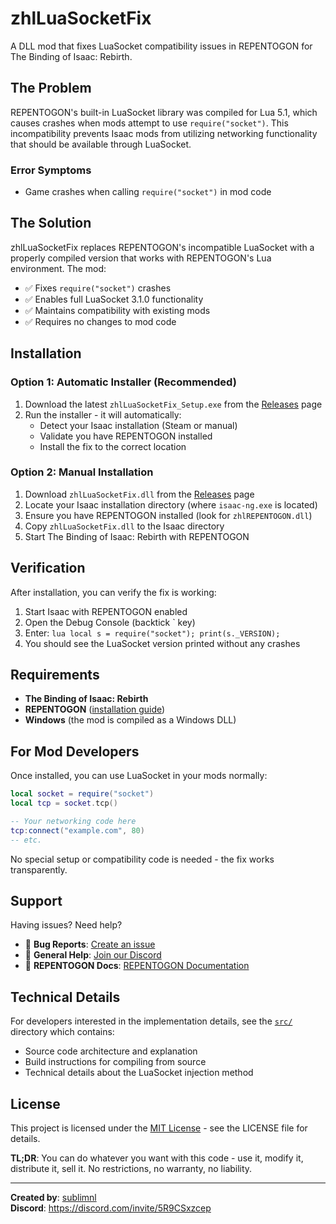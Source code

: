 # zhlLuaSocketFix

A DLL mod that fixes LuaSocket compatibility issues in REPENTOGON for The Binding of Isaac: Rebirth.

## The Problem

REPENTOGON's built-in LuaSocket library was compiled for Lua 5.1, which causes crashes when mods attempt to use `require("socket")`. This incompatibility prevents Isaac mods from utilizing networking functionality that should be available through LuaSocket.

### Error Symptoms
- Game crashes when calling `require("socket")` in mod code

## The Solution

zhlLuaSocketFix replaces REPENTOGON's incompatible LuaSocket with a properly compiled version that works with REPENTOGON's Lua environment. The mod:

- ✅ Fixes `require("socket")` crashes
- ✅ Enables full LuaSocket 3.1.0 functionality
- ✅ Maintains compatibility with existing mods
- ✅ Requires no changes to mod code

## Installation

### Option 1: Automatic Installer (Recommended)

1. Download the latest `zhlLuaSocketFix_Setup.exe` from the [Releases](/sublimnl/zhlLuaSocketFix/releases/latest) page
2. Run the installer - it will automatically:
   - Detect your Isaac installation (Steam or manual)
   - Validate you have REPENTOGON installed
   - Install the fix to the correct location

### Option 2: Manual Installation

1. Download `zhlLuaSocketFix.dll` from the [Releases](/sublimnl/zhlLuaSocketFix/releases/latest) page
2. Locate your Isaac installation directory (where `isaac-ng.exe` is located)
3. Ensure you have REPENTOGON installed (look for `zhlREPENTOGON.dll`)
4. Copy `zhlLuaSocketFix.dll` to the Isaac directory
5. Start The Binding of Isaac: Rebirth with REPENTOGON

## Verification

After installation, you can verify the fix is working:

1. Start Isaac with REPENTOGON enabled
2. Open the Debug Console (backtick ` key)
3. Enter: `lua local s = require("socket"); print(s._VERSION);`
4. You should see the LuaSocket version printed without any crashes

## Requirements

- **The Binding of Isaac: Rebirth**
- **REPENTOGON** ([installation guide](https://github.com/TeamREPENTOGON/REPENTOGON))
- **Windows** (the mod is compiled as a Windows DLL)

## For Mod Developers

Once installed, you can use LuaSocket in your mods normally:

```lua
local socket = require("socket")
local tcp = socket.tcp()

-- Your networking code here
tcp:connect("example.com", 80)
-- etc.
```

No special setup or compatibility code is needed - the fix works transparently.

## Support

Having issues? Need help?

- 🐛 **Bug Reports**: [Create an issue](/sublimnl/zhlLuaSocketFix/issues)
- 💬 **General Help**: [Join our Discord](https://discord.com/invite/5R9CSxzcep)
- 📖 **REPENTOGON Docs**: [REPENTOGON Documentation](https://github.com/TeamREPENTOGON/REPENTOGON)

## Technical Details

For developers interested in the implementation details, see the [`src/`](src/) directory which contains:

- Source code architecture and explanation
- Build instructions for compiling from source
- Technical details about the LuaSocket injection method

## License

This project is licensed under the [MIT License](LICENSE) - see the LICENSE file for details.

**TL;DR**: You can do whatever you want with this code - use it, modify it, distribute it, sell it. No restrictions, no warranty, no liability.

---

**Created by**: [sublimnl](https://twitch.tv/sublimnl)  
**Discord**: https://discord.com/invite/5R9CSxzcep
